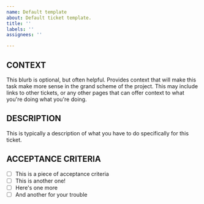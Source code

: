 ```yaml
---
name: Default template
about: Default ticket template.
title: ''
labels: ''
assignees: ''

---
```


## CONTEXT
This blurb is optional, but often helpful. Provides context that will make this task make more sense in the grand scheme of the project. This may include links to other tickets, or any other pages that can offer context to what you're doing what you're doing.

## DESCRIPTION
This is typically a description of what you have to do specifically for this ticket.

## ACCEPTANCE CRITERIA
- [ ] This is a piece of acceptance criteria
- [ ] This is another one!
- [ ] Here's one more
- [ ] And another for your trouble

